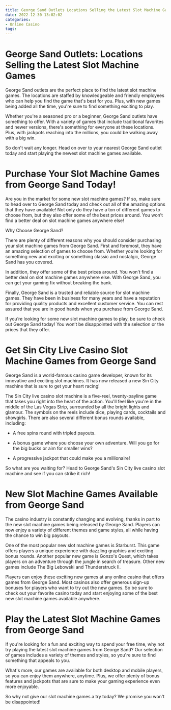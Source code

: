 ```yaml
---
title: George Sand Outlets Locations Selling the Latest Slot Machine Games
date: 2022-12-30 13:02:02
categories:
- Online Casino
tags:
---
```



#  George Sand Outlets: Locations Selling the Latest Slot Machine Games

George Sand outlets are the perfect place to find the latest slot machine games. The locations are staffed by knowledgeable and friendly employees who can help you find the game that's best for you. Plus, with new games being added all the time, you're sure to find something exciting to play.

Whether you're a seasoned pro or a beginner, George Sand outlets have something to offer. With a variety of games that include traditional favorites and newer versions, there's something for everyone at these locations. Plus, with jackpots reaching into the millions, you could be walking away with a big win.

So don't wait any longer. Head on over to your nearest George Sand outlet today and start playing the newest slot machine games available.

#  Purchase Your Slot Machine Games from George Sand Today!

Are you in the market for some new slot machine games? If so, make sure to head over to George Sand today and check out all of the amazing options that they have available! Not only do they have a ton of different games to choose from, but they also offer some of the best prices around. You won’t find a better deal on slot machine games anywhere else!

Why Choose George Sand?

There are plenty of different reasons why you should consider purchasing your slot machine games from George Sand. First and foremost, they have an amazing selection of games to choose from. Whether you’re looking for something new and exciting or something classic and nostalgic, George Sand has you covered.

In addition, they offer some of the best prices around. You won’t find a better deal on slot machine games anywhere else. With George Sand, you can get your gaming fix without breaking the bank.

Finally, George Sand is a trusted and reliable source for slot machine games. They have been in business for many years and have a reputation for providing quality products and excellent customer service. You can rest assured that you are in good hands when you purchase from George Sand.

If you’re looking for some new slot machine games to play, be sure to check out George Sand today! You won’t be disappointed with the selection or the prices that they offer.

#  Get Sin City Live Casino Slot Machine Games from George Sand
 George Sand is a world-famous casino game developer, known for its innovative and exciting slot machines. It has now released a new Sin City machine that is sure to get your heart racing!

The Sin City live casino slot machine is a five-reel, twenty-payline game that takes you right into the heart of the action. You'll feel like you're in the middle of the Las Vegas Strip, surrounded by all the bright lights and glamour. The symbols on the reels include dice, playing cards, cocktails and showgirls. There are also several different bonus rounds available, including:

* A free spins round with tripled payouts.

* A bonus game where you choose your own adventure. Will you go for the big bucks or aim for smaller wins?

* A progressive jackpot that could make you a millionaire!

So what are you waiting for? Head to George Sand's Sin City live casino slot machine and see if you can strike it rich!

#  New Slot Machine Games Available from George Sand

The casino industry is constantly changing and evolving, thanks in part to the new slot machine games being released by George Sand. Players can now enjoy a variety of different themes and game styles, all while having the chance to win big payouts.

One of the most popular new slot machine games is Starburst. This game offers players a unique experience with dazzling graphics and exciting bonus rounds. Another popular new game is Gonzo's Quest, which takes players on an adventure through the jungle in search of treasure. Other new games include The Big Lebowski and Thunderstruck II.

Players can enjoy these exciting new games at any online casino that offers games from George Sand. Most casinos also offer generous sign-up bonuses for players who want to try out the new games. So be sure to check out your favorite casino today and start enjoying some of the best new slot machine games available anywhere.

#  Play the Latest Slot Machine Games from George Sand

If you're looking for a fun and exciting way to spend your free time, why not try playing the latest slot machine games from George Sand? Our selection of games includes a variety of themes and styles, so you're sure to find something that appeals to you.

What's more, our games are available for both desktop and mobile players, so you can enjoy them anywhere, anytime. Plus, we offer plenty of bonus features and jackpots that are sure to make your gaming experience even more enjoyable.

So why not give our slot machine games a try today? We promise you won't be disappointed!